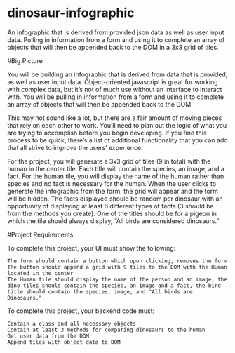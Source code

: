 # dinosaur-infographic
An infographic that is derived from provided json data as well as user input data. Pulling in information from a form and using it to complete an array of objects that will then be appended back to the DOM in a 3x3 grid of tiles. 

#Big Picture

You will be building an infographic that is derived from data that is provided, as well as user input data. Object-oriented javascript is great for working with complex data, but it’s not of much use without an interface to interact with. You will be pulling in information from a form and using it to complete an array of objects that will then be appended back to the DOM.

This may not sound like a lot, but there are a fair amount of moving pieces that rely on each other to work. You’ll need to plan out the logic of what you are trying to accomplish before you begin developing. If you find this process to be quick, there’s a list of additional functionality that you can add that all strive to improve the users’ experience.

For the project, you will generate a 3x3 grid of tiles (9 in total) with the human in the center tile. Each title will contain the species, an image, and a fact. For the human tile, you will display the name of the human rather than species and no fact is necessary for the human. When the user clicks to generate the infographic from the form, the grid will appear and the form will be hidden. The facts displayed should be random per dinosaur with an opportunity of displaying at least 6 different types of facts (3 should be from the methods you create). One of the titles should be for a pigeon in which the tile should always display, “All birds are considered dinosaurs.”

#Project Requirements

To complete this project, your UI must show the following:

    The form should contain a button which upon clicking, removes the form
    The button should append a grid with 9 tiles to the DOM with the Human located in the center
    The Human tile should display the name of the person and an image, the dino tiles should contain the species, an image and a fact, the bird title should contain the species, image, and "All birds are Dinosaurs."

To complete this project, your backend code must:

    Contain a class and all necessary objects
    Contain at least 3 methods for comparing dinosaurs to the human
    Get user data from the DOM
    Append tiles with object data to DOM
